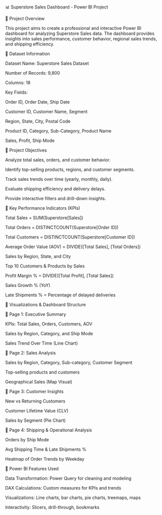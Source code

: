 📊 Superstore Sales Dashboard - Power BI Project

🔹 Project Overview

This project aims to create a professional and interactive Power BI dashboard for analyzing Superstore Sales data. The dashboard provides insights into sales performance, customer behavior, regional sales trends, and shipping efficiency.

🔹 Dataset Information

Dataset Name: Superstore Sales Dataset

Number of Records: 9,800

Columns: 18

Key Fields:

Order ID, Order Date, Ship Date

Customer ID, Customer Name, Segment

Region, State, City, Postal Code

Product ID, Category, Sub-Category, Product Name

Sales, Profit, Ship Mode

🔹 Project Objectives

Analyze total sales, orders, and customer behavior.

Identify top-selling products, regions, and customer segments.

Track sales trends over time (yearly, monthly, daily).

Evaluate shipping efficiency and delivery delays.

Provide interactive filters and drill-down insights.

🔹 Key Performance Indicators (KPIs)

Total Sales = SUM(Superstore[Sales])

Total Orders = DISTINCTCOUNT(Superstore[Order ID])

Total Customers = DISTINCTCOUNT(Superstore[Customer ID])

Average Order Value (AOV) = DIVIDE([Total Sales], [Total Orders])

Sales by Region, State, and City

Top 10 Customers & Products by Sales

Profit Margin % = DIVIDE([Total Profit], [Total Sales])

Sales Growth % (YoY)

Late Shipments % = Percentage of delayed deliveries

🔹 Visualizations & Dashboard Structure

📌 Page 1: Executive Summary

KPIs: Total Sales, Orders, Customers, AOV

Sales by Region, Category, and Ship Mode

Sales Trend Over Time (Line Chart)

📌 Page 2: Sales Analysis

Sales by Region, Category, Sub-category, Customer Segment

Top-selling products and customers

Geographical Sales (Map Visual)

📌 Page 3: Customer Insights

New vs Returning Customers

Customer Lifetime Value (CLV)

Sales by Segment (Pie Chart)

📌 Page 4: Shipping & Operational Analysis

Orders by Ship Mode

Avg Shipping Time & Late Shipments %

Heatmap of Order Trends by Weekday

🔹 Power BI Features Used

Data Transformation: Power Query for cleaning and modeling

DAX Calculations: Custom measures for KPIs and trends

Visualizations: Line charts, bar charts, pie charts, treemaps, maps

Interactivity: Slicers, drill-through, bookmarks
